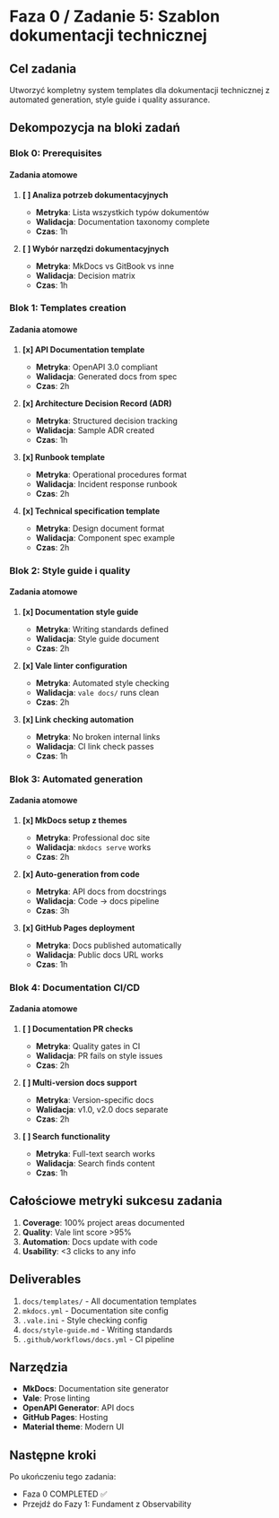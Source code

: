 # Faza 0 / Zadanie 5: Szablon dokumentacji technicznej

## Cel zadania

Utworzyć kompletny system templates dla dokumentacji technicznej z automated generation, style guide i quality assurance.

## Dekompozycja na bloki zadań

### Blok 0: Prerequisites

#### Zadania atomowe

1. **[ ] Analiza potrzeb dokumentacyjnych**
   - **Metryka**: Lista wszystkich typów dokumentów
   - **Walidacja**: Documentation taxonomy complete
   - **Czas**: 1h

2. **[ ] Wybór narzędzi dokumentacyjnych**
   - **Metryka**: MkDocs vs GitBook vs inne
   - **Walidacja**: Decision matrix
   - **Czas**: 1h

### Blok 1: Templates creation

#### Zadania atomowe

1. **[x] API Documentation template**
   - **Metryka**: OpenAPI 3.0 compliant
   - **Walidacja**: Generated docs from spec
   - **Czas**: 2h

2. **[x] Architecture Decision Record (ADR)**
   - **Metryka**: Structured decision tracking
   - **Walidacja**: Sample ADR created
   - **Czas**: 1h

3. **[x] Runbook template**
   - **Metryka**: Operational procedures format
   - **Walidacja**: Incident response runbook
   - **Czas**: 2h

4. **[x] Technical specification template**
   - **Metryka**: Design document format
   - **Walidacja**: Component spec example
   - **Czas**: 2h

### Blok 2: Style guide i quality

#### Zadania atomowe

1. **[x] Documentation style guide**
   - **Metryka**: Writing standards defined
   - **Walidacja**: Style guide document
   - **Czas**: 2h

2. **[x] Vale linter configuration**
   - **Metryka**: Automated style checking
   - **Walidacja**: `vale docs/` runs clean
   - **Czas**: 2h

3. **[x] Link checking automation**
   - **Metryka**: No broken internal links
   - **Walidacja**: CI link check passes
   - **Czas**: 1h

### Blok 3: Automated generation

#### Zadania atomowe

1. **[x] MkDocs setup z themes**
   - **Metryka**: Professional doc site
   - **Walidacja**: `mkdocs serve` works
   - **Czas**: 2h

2. **[x] Auto-generation from code**
   - **Metryka**: API docs from docstrings
   - **Walidacja**: Code → docs pipeline
   - **Czas**: 3h

3. **[x] GitHub Pages deployment**
   - **Metryka**: Docs published automatically
   - **Walidacja**: Public docs URL works
   - **Czas**: 1h

### Blok 4: Documentation CI/CD

#### Zadania atomowe

1. **[ ] Documentation PR checks**
   - **Metryka**: Quality gates in CI
   - **Walidacja**: PR fails on style issues
   - **Czas**: 2h

2. **[ ] Multi-version docs support**
   - **Metryka**: Version-specific docs
   - **Walidacja**: v1.0, v2.0 docs separate
   - **Czas**: 2h

3. **[ ] Search functionality**
   - **Metryka**: Full-text search works
   - **Walidacja**: Search finds content
   - **Czas**: 1h

## Całościowe metryki sukcesu zadania

1. **Coverage**: 100% project areas documented
2. **Quality**: Vale lint score >95%
3. **Automation**: Docs update with code
4. **Usability**: <3 clicks to any info

## Deliverables

1. `docs/templates/` - All documentation templates
2. `mkdocs.yml` - Documentation site config
3. `.vale.ini` - Style checking config
4. `docs/style-guide.md` - Writing standards
5. `.github/workflows/docs.yml` - CI pipeline

## Narzędzia

- **MkDocs**: Documentation site generator
- **Vale**: Prose linting
- **OpenAPI Generator**: API docs
- **GitHub Pages**: Hosting
- **Material theme**: Modern UI

## Następne kroki

Po ukończeniu tego zadania:

- Faza 0 COMPLETED ✅
- Przejdź do Fazy 1: Fundament z Observability
